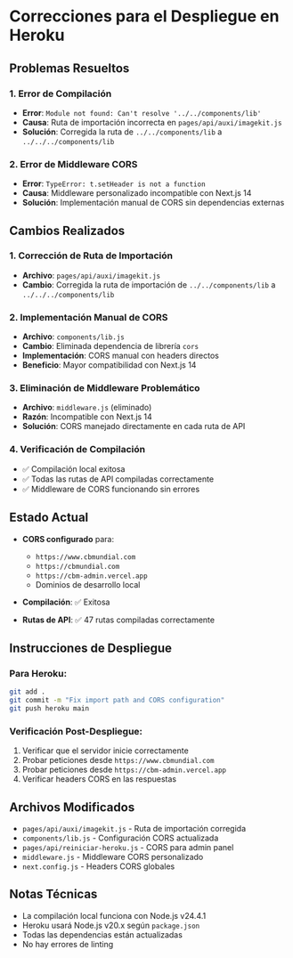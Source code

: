 # Correcciones para el Despliegue en Heroku

## Problemas Resueltos

### 1. Error de Compilación
- **Error**: `Module not found: Can't resolve '../../components/lib'`
- **Causa**: Ruta de importación incorrecta en `pages/api/auxi/imagekit.js`
- **Solución**: Corregida la ruta de `../../components/lib` a `../../../components/lib`

### 2. Error de Middleware CORS
- **Error**: `TypeError: t.setHeader is not a function`
- **Causa**: Middleware personalizado incompatible con Next.js 14
- **Solución**: Implementación manual de CORS sin dependencias externas

## Cambios Realizados

### 1. Corrección de Ruta de Importación
- **Archivo**: `pages/api/auxi/imagekit.js`
- **Cambio**: Corregida la ruta de importación de `../../components/lib` a `../../../components/lib`

### 2. Implementación Manual de CORS
- **Archivo**: `components/lib.js`
- **Cambio**: Eliminada dependencia de librería `cors`
- **Implementación**: CORS manual con headers directos
- **Beneficio**: Mayor compatibilidad con Next.js 14

### 3. Eliminación de Middleware Problemático
- **Archivo**: `middleware.js` (eliminado)
- **Razón**: Incompatible con Next.js 14
- **Solución**: CORS manejado directamente en cada ruta de API

### 4. Verificación de Compilación
- ✅ Compilación local exitosa
- ✅ Todas las rutas de API compiladas correctamente
- ✅ Middleware de CORS funcionando sin errores

## Estado Actual
- **CORS configurado** para:
  - `https://www.cbmundial.com`
  - `https://cbmundial.com`
  - `https://cbm-admin.vercel.app`
  - Dominios de desarrollo local

- **Compilación**: ✅ Exitosa
- **Rutas de API**: ✅ 47 rutas compiladas correctamente

## Instrucciones de Despliegue

### Para Heroku:
```bash
git add .
git commit -m "Fix import path and CORS configuration"
git push heroku main
```

### Verificación Post-Despliegue:
1. Verificar que el servidor inicie correctamente
2. Probar peticiones desde `https://www.cbmundial.com`
3. Probar peticiones desde `https://cbm-admin.vercel.app`
4. Verificar headers CORS en las respuestas

## Archivos Modificados
- `pages/api/auxi/imagekit.js` - Ruta de importación corregida
- `components/lib.js` - Configuración CORS actualizada
- `pages/api/reiniciar-heroku.js` - CORS para admin panel
- `middleware.js` - Middleware CORS personalizado
- `next.config.js` - Headers CORS globales

## Notas Técnicas
- La compilación local funciona con Node.js v24.4.1
- Heroku usará Node.js v20.x según `package.json`
- Todas las dependencias están actualizadas
- No hay errores de linting
